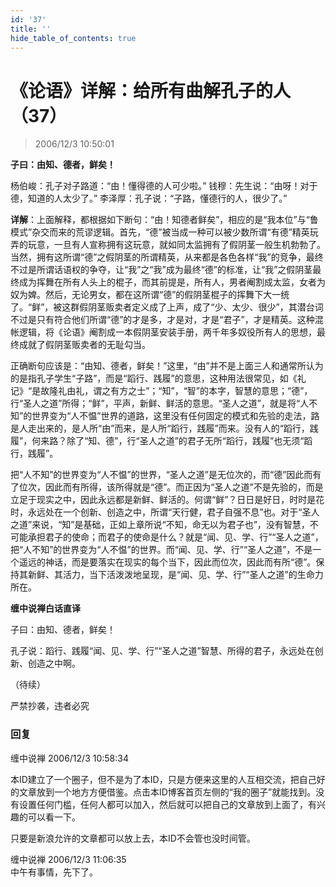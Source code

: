 ```yaml
---
id: '37'
title: ''
hide_table_of_contents: true
---
```


# 《论语》详解：给所有曲解孔子的人（37）

> 2006/12/3 10:50:01

**子曰：由知、德者，鲜矣！**
 
杨伯峻：孔子对子路道：“由！懂得德的人可少啦。”
钱穆：先生说：“由呀！对于德，知道的人太少了。”
李泽厚：孔子说：“子路，懂德行的人，很少了。”
 
**详解**：上面解释，都根据如下断句：“由！知德者鲜矣”，相应的是“我本位”与“鲁模式”杂交而来的荒谬逻辑。首先，“德”被当成一种可以被少数所谓“有德”精英玩弄的玩意，一旦有人宣称拥有这玩意，就如同太监拥有了假阴茎一般生机勃勃了。当然，拥有这所谓“德”之假阴茎的所谓精英，从来都是各色各样“我”的竞争，最终不过是所谓话语权的争夺，让“我”之“我”成为最终“德”的标准，让“我”之假阴茎最终成为挥舞在所有人头上的棍子，而其前提是，所有人，男者阉割成太监，女者为奴为婢。然后，无论男女，都在这所谓“德”的假阴茎棍子的挥舞下大一统了。“鲜”，被这群假阴茎贩卖者定义成了上声，成了“少、太少、很少”，其潜台词不过是只有符合他们所谓“德”的才是多，才是对，才是“君子”，才是精英。这种混帐逻辑，将《论语》阉割成一本假阴茎安装手册，两千年多奴役所有人的思想，最终成就了假阴茎贩卖者的无耻勾当。
 
正确断句应该是：“由知、德者，鲜矣！”这里，“由”并不是上面三人和通常所认为的是指孔子学生“子路”，而是“蹈行、践履”的意思，这种用法很常见，如《礼记》“是故隆礼由礼，谓之有方之士”；“知”，“智”的本字，智慧的意思；“德”，行“圣人之道”所得；“鲜”，平声，新鲜、鲜活的意思。“圣人之道”，就是将“人不知”的世界变为“人不愠”世界的道路，这里没有任何固定的模式和先验的走法，路是人走出来的，是人所“由”而来，是人所“蹈行，践履”而来。没有人的“蹈行，践履”，何来路？除了“知、德”，行“圣人之道”的君子无所“蹈行，践履”也无须“蹈行，践履”。
 
把“人不知”的世界变为“人不愠”的世界，“圣人之道”是无位次的，而“德”因此而有了位次，因此而有所得，该所得就是“德”。而正因为“圣人之道”不是先验的，而是立足于现实之中，因此永远都是新鲜、鲜活的。何谓“鲜”？日日是好日，时时是花时，永远处在一个创新、创造之中，所谓“天行健，君子自强不息”也。对于“圣人之道”来说，“知”是基础，正如上章所说“不知，命无以为君子也”，没有智慧，不可能承担君子的使命；而君子的使命是什么？就是“闻、见、学、行”“圣人之道”，把“人不知”的世界变为“人不愠”的世界。而“闻、见、学、行”“圣人之道”，不是一个遥远的神话，而是要落实在现实的每个当下，因此而位次，因此而有所“德”。保持其新鲜、其活力，当下活泼泼地呈现，是“闻、见、学、行”“圣人之道”的生命力所在。

**缠中说禅白话直译**

子曰：由知、德者，鲜矣！

孔子说：蹈行、践履“闻、见、学、行”“圣人之道”智慧、所得的君子，永远处在创新、创造之中啊。

（待续）

<div style={{fontSize: 'xx-large', fontWeight: 'bold', textAlign: 'center'}}>
严禁抄袭，违者必究
</div>

### 回复

<div class='blog-comment'>
<span class='blog-comment-chan'>缠中说禅</span> 2006/12/3 10:58:34<br/>

本ID建立了一个圈子，但不是为了本ID，只是方便来这里的人互相交流，把自己好的文章放到一个地方方便借鉴。点击本ID博客首页左侧的“我的圈子”就能找到。没有设置任何门槛，任何人都可以加入，然后就可以把自己的文章放到上面了，有兴趣的可以看一下。

只要是新浪允许的文章都可以放上去，本ID不会管也没时间管。
</div>

<div class='blog-comment'>
<span class='blog-comment-chan'>缠中说禅</span> 2006/12/3 11:06:35<br/>
中午有事情，先下了。
</div>